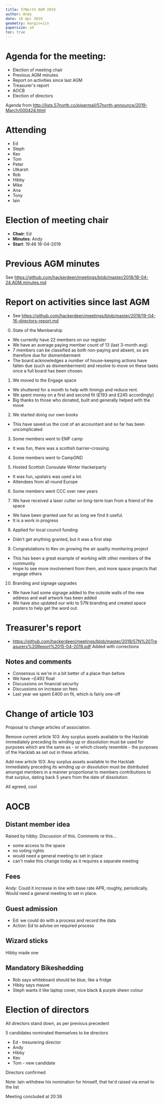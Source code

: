 ```yaml
---
title: 57North AGM 2019
author: Andy
date: 16 Apr 2019
geometry: margin=1in
papersize: a4
toc: true
---
```


# Agenda for the meeting:

* Election of meeting chair
* Previous AGM minutes
* Report on activities since last AGM
* Treasurer's report
* AOCB
* Election of directors

Agenda from http://lists.57north.co/pipermail/57north-announce/2019-March/000424.html


# Attending

* Ed
* Steph
* Kev
* Tom
* Peter
* Utkarsh
* Rob
* Hibby
* Mike
* Ana
* Tony
* Iain


# Election of meeting chair

* **Chair**: Ed
* **Minutes**: Andy
* **Start**: 19:46 16-04-2019


# Previous AGM minutes
See https://github.com/hackerdeen/meetings/blob/master/2018/18-04-24.AGM.minutes.md


# Report on activities since last AGM
* See https://github.com/hackerdeen/meetings/blob/master/2019/19-04-16-directors-report.md

0) State of the Membership
- We currently have 22 members on our register
- We have an average paying member count of 13 (last 3-month avg)
- 7 members can be classified as both non-paying and absent, so are
therefore due for dismemberment
- The board acknowledges a number of house-keeping actions have fallen due
(such as dismemberment) and resolve to move on these tasks once a full board
has been chosen.

1) We moved to the Engage space
- We shuttered for a month to help with timings and reduce rent.
- We spent money on a first and second fit (£193 and £245 accordingly)
- Big thanks to those who donated, built and generally helped with the move

2) We started doing our own books
- This have saved us the cost of an accountant and so far has been uncomplicated

3) Some members went to EMF camp
- It was fun, there was a scottish barrier-crossing.

4) Some members went to CampGND

5) Hosted Scottish Consulate Winter Hackerparty
- It was fun, upstairs was used a lot.
- Attendees from all round Europe

6) Some members went CCC over new years

7) We have received a laser cutter on long-term loan from a friend of the space
- We have been granted use for as long we find it useful.
- It is a work in progress

8) Applied for local council funding
- Didn’t get anything granted, but it was a first step

9) Congratulations to Kev on growing the air quality monitoring project
- This has been a great example of working with other members of the community
- Hope to see more involvement from them, and more space projects that engage others

10) Branding and signage upgrades
- We have had some signage added to the outside walls of the new address and wall
artwork has been added
- We have also updated our wiki to 57N branding and created space posters to help get the word out.

# Treasurer's report
* https://github.com/hackerdeen/meetings/blob/master/2019/57N%20Treasurers%20Report%2015-04-2019.pdf
Added with corrections


## Notes and comments
* Consensus is we're in a bit better of a place than before
* We have ~£492 float
* Discussions on financial security
* Discussions on increase on fees
* Last year we spent £400 on fit, which is fairly one-off


# Change of article 103
Proposal to change articles of association.

Remove current article 103:
Any surplus assets available to the Hacklab immediately preceding its
winding up or dissolution must be used for purposes which are the same
as - or which closely resemble - the purposes of the Hacklab as set
out in these articles.

Add new article 103:
Any surplus assets available to the Hacklab immediately preceding its
winding up or dissolution must be distributed amongst members in a
manner proportional to members contributions to that surplus, dating
back 5 years from the date of dissolution.

All agreed, cool

# AOCB

## Distant member idea
Raised by hibby. Discussion of this.
Comments re this...
* some access to the space
* no voting rights
* would need a general meeting to set in place
* can't make this change today as it requires a separate meeting

## Fees
Andy: Could it increase in line with base rate APR, roughly, periodically. Would need a general meeting to set in place.

## Guest admission
* Ed: we could do with a process and record the data
* Action: Ed to advise on required process

## Wizard sticks
Hibby made one

## Mandatory Bikeshedding
* Rob says whiteboard should be blue, like a fridge
* Hibby says mauve
* Steph wants it like laptop cover, nice black & purple sheen colour

# Election of directors

All directors stand down, as per previous precedent

5 candidates nominated themselves to be directors
* Ed - tresurering director
* Andy
* Hibby
* Kev
* Tom - new candidate

Directors confirmed

Note: Iain withdrew his nomination for himself, that he'd raised via email to the list


Meeting concluded at 20:36

